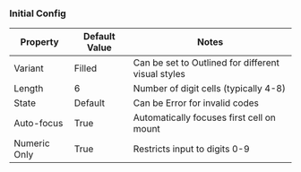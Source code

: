 ### Initial Config

| Property | Default Value | Notes |
|----------|---------------|-------|
| Variant | Filled | Can be set to Outlined for different visual styles |
| Length | 6 | Number of digit cells (typically 4-8) |
| State | Default | Can be Error for invalid codes |
| Auto-focus | True | Automatically focuses first cell on mount |
| Numeric Only | True | Restricts input to digits 0-9 |